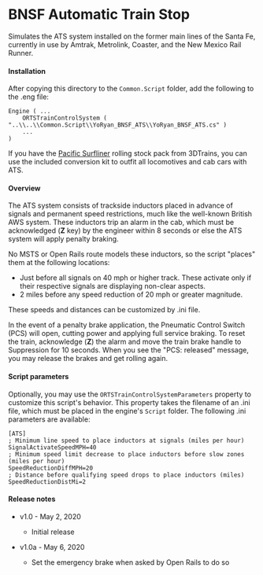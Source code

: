 # BNSF Automatic Train Stop

Simulates the ATS system installed on the former main lines of the Santa Fe,
currently in use by Amtrak, Metrolink, Coaster, and the New Mexico Rail Runner.

#### Installation

After copying this directory to the `Common.Script` folder, add the following to
the .eng file:

```
Engine ( ...
    ORTSTrainControlSystem ( "..\\..\\Common.Script\\YoRyan_BNSF_ATS\\YoRyan_BNSF_ATS.cs" )
    ...
)
```

If you have the
[Pacific Surfliner](https://www.3dtrains.com/products/ts/trainsets_pacific_surfliner.shtml)
rolling stock pack from 3DTrains, you can use the included conversion kit to
outfit all locomotives and cab cars with ATS.

#### Overview

The ATS system consists of trackside inductors placed in advance of signals and
permanent speed restrictions, much like the well-known British AWS system. These
inductors trip an alarm in the cab, which must be acknowledged (**Z** key) by
the engineer within 8 seconds or else the ATS system will apply penalty braking.

No MSTS or Open Rails route models these inductors, so the script "places" them
at the following locations:

- Just before all signals on 40 mph or higher track. These activate only if
  their respective signals are displaying non-clear aspects.
- 2 miles before any speed reduction of 20 mph or greater magnitude.

These speeds and distances can be customized by .ini file.

In the event of a penalty brake application, the Pneumatic Control Switch (PCS)
will open, cutting power and applying full service braking. To reset the train,
acknowledge (**Z**) the alarm and move the train brake handle to Suppression for
10 seconds. When you see the "PCS: released" message, you may release the brakes
and get rolling again.

#### Script parameters

Optionally, you may use the `ORTSTrainControlSystemParameters` property to
customize this script's behavior. This property takes the filename of an .ini
file, which must be placed in the engine's `Script` folder. The following .ini
parameters are available:

```
[ATS]
; Minimum line speed to place inductors at signals (miles per hour)
SignalActivateSpeedMPH=40
; Minimum speed limit decrease to place inductors before slow zones (miles per hour)
SpeedReductionDiffMPH=20
; Distance before qualifying speed drops to place inductors (miles)
SpeedReductionDistMi=2
```

#### Release notes

* v1.0 - May 2, 2020
  * Initial release

* v1.0a - May 6, 2020
  * Set the emergency brake when asked by Open Rails to do so

